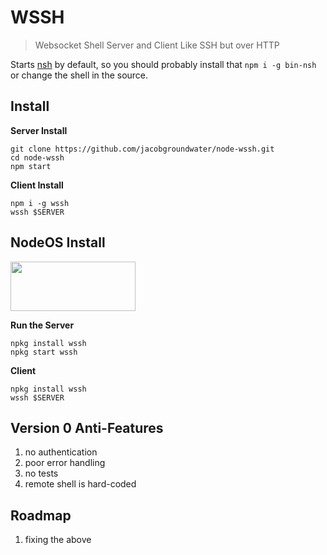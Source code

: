# WSSH

> Websocket Shell Server and Client
> Like SSH but over HTTP

Starts [nsh](https://github.com/jacobgroundwater/node-bin-nsh) by default,
so you should probably install that `npm i -g bin-nsh` or change the shell in the source.

## Install

**Server Install**
```
git clone https://github.com/jacobgroundwater/node-wssh.git
cd node-wssh
npm start
```

**Client Install**
```
npm i -g wssh
wssh $SERVER
```

## NodeOS Install

<a href="http://nodeos.github.io"><img src="http://i.imgur.com/pIJu2TS.png" width=200 height=79/></a>

**Run the Server**
```
npkg install wssh
npkg start wssh
```

**Client**
```
npkg install wssh
wssh $SERVER
```

## Version 0 Anti-Features

1. no authentication
2. poor error handling
3. no tests
4. remote shell is hard-coded

## Roadmap

1. fixing the above
